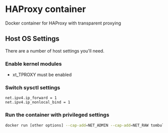 # HAProxy container

Docker container for HAProxy with transparent proxying

## Host OS Settings

There are a number of host settings you'll need.

### Enable kernel modules

- xt_TPROXY must be enabled

### Switch sysctl settings

```
net.ipv4.ip_forward = 1
net.ipv4.ip_nonlocal_bind = 1
```

### Run the container with privileged settings

```bash
docker run [other options] --cap-add=NET_ADMIN --cap-add=NET_RAW tombull/haproxy
```

